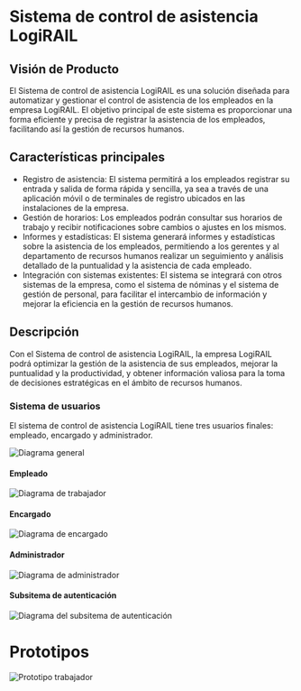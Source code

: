 # Sistema de control de asistencia LogiRAIL
## Visión de Producto

El Sistema de control de asistencia LogiRAIL es una solución diseñada para automatizar y gestionar el control de asistencia de los empleados en la empresa LogiRAIL. El objetivo principal de este sistema es proporcionar una forma eficiente y precisa de registrar la asistencia de los empleados, facilitando así la gestión de recursos humanos.

## Características principales
- Registro de asistencia: El sistema permitirá a los empleados registrar su entrada y salida de forma rápida y sencilla, ya sea a través de una aplicación móvil o de terminales de registro ubicados en las instalaciones de la empresa.
- Gestión de horarios: Los empleados podrán consultar sus horarios de trabajo y recibir notificaciones sobre cambios o ajustes en los mismos.
- Informes y estadísticas: El sistema generará informes y estadísticas sobre la asistencia de los empleados, permitiendo a los gerentes y al departamento de recursos humanos realizar un seguimiento y análisis detallado de la puntualidad y la asistencia de cada empleado.
- Integración con sistemas existentes: El sistema se integrará con otros sistemas de la empresa, como el sistema de nóminas y el sistema de gestión de personal, para facilitar el intercambio de información y mejorar la eficiencia en la gestión de recursos humanos.

## Descripción
Con el Sistema de control de asistencia LogiRAIL, la empresa LogiRAIL podrá optimizar la gestión de la asistencia de sus empleados, mejorar la puntualidad y la productividad, y obtener información valiosa para la toma de decisiones estratégicas en el ámbito de recursos humanos.

### Sistema de usuarios
El sistema de control de asistencia LogiRAIL tiene tres usuarios finales: empleado, encargado y administrador.

![Diagrama general](https://github.com/joanpaneque/LogiRAIL-project/blob/main/diagramaGeneral/diagramaGeneral.png)

#### Empleado
![Diagrama de trabajador](https://github.com/joanpaneque/LogiRAIL-project/blob/main/subsistemas/empleado/empleado.png)

#### Encargado
![Diagrama de encargado](https://github.com/joanpaneque/LogiRAIL-project/blob/main/subsistemas/encargado/encargado.png)

#### Administrador
![Diagrama de administrador](https://github.com/joanpaneque/LogiRAIL-project/blob/main/subsistemas/administrador/administrador.png)

#### Subsitema de autenticación
![Diagrama del subsitema de autenticación](https://github.com/joanpaneque/LogiRAIL-project/blob/main/subsistemas/sistemadeautenticación/sistemaDeAutenticacion.png)



# Prototipos
![Prototipo trabajador](https://github.com/joanpaneque/LogiRAIL-project/blob/main/subsistemas/prototipo/prototipo.png)
